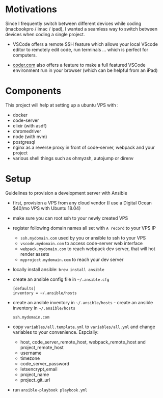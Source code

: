 # Motivations

Since I frequently switch between different devices while coding (macbookpro / imac / ipad), I wanted a seamless way to switch between devices when coding a single project.

- VSCode offers a remote SSH feature which allows your local VScode editor to remotely edit code, run terminals ... which is perfect
for computers.

- [coder.com](coder.com) also offers a feature to make a full featured VSCode environment run in your browser (which can be helpful from an iPad)

# Components

This project will help at setting up a ubuntu VPS with :
- docker
- code-server
- elixir (with asdf)
- chromedriver
- node (with nvm)
- postgresql
- nginx as a reverse proxy in front of code-server, webpack and your project
- various shell things such as ohmyzsh, autojump or direnv

# Setup

Guidelines to provision a development server with Ansible

- first, provision a VPS from any cloud vendor (I use a Digital Ocean $40/mo VPS with Ubuntu 18.04)

- make sure you can root ssh to your newly created VPS

- register following domain names all set with `A record` to your VPS IP
  - `ssh.mydomain.com` used by you or ansible to ssh to your VPS
  - `vscode.mydomain.com` to access code-server web interface
  - `webpack.mydomain.com` to reach webpack dev server, that will hot render assets
  - `myproject.mydomain.com` to reach your dev server

- locally install ansible: `brew install ansible`

- create an ansible config file in `~/.ansible.cfg`
  ```
  [defaults]
  inventory = ~/.ansible/hosts
  ```

- create an ansible inventory in `~/.ansible/hosts`	- create an ansible inventory in `~/.ansible/hosts`
  ```
  ssh.mydomain.com
  ```

- copy `variables/all.template.yml` to `variables/all.yml` and change variables to your convenience. Espcially:
  - host, code_server_remote_host, webpack_remote_host and project_remote_host
  - username
  - timezone
  - code_server_password
  - letsencrypt_email
  - project_name
  - project_git_url

- run `ansible-playbook playbook.yml`

